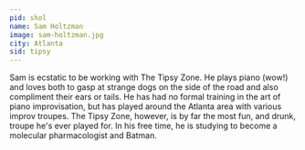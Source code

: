 ```yaml
---
pid: shol
name: Sam Holtzman
image: sam-holtzman.jpg
city: Atlanta
sid: tipsy
---
```

Sam is ecstatic to be working with The Tipsy Zone. He plays piano (wow!) and loves both to gasp at strange dogs on the side of the road and also compliment their ears or tails. He has had no formal training in the art of piano improvisation, but has played around the Atlanta area with various improv troupes. The Tipsy Zone, however, is by far the most fun, and drunk, troupe he's ever played for. In his free time, he is studying to become a molecular pharmacologist and Batman.
